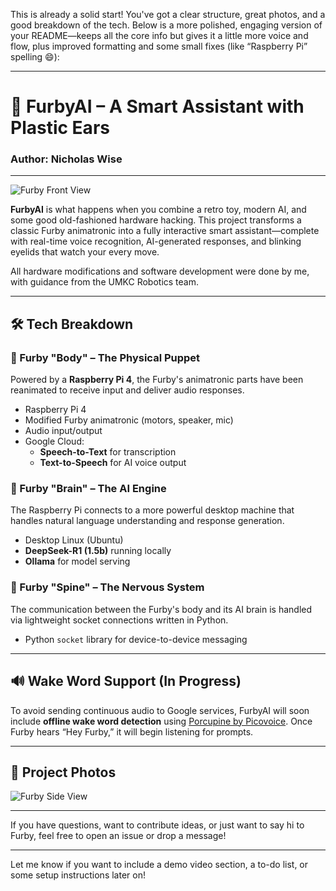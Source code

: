 This is already a solid start! You've got a clear structure, great photos, and a good breakdown of the tech. Below is a more polished, engaging version of your README—keeps all the core info but gives it a little more voice and flow, plus improved formatting and some small fixes (like “Raspberry Pi” spelling 😄):

---

# 🧠 FurbyAI – A Smart Assistant with Plastic Ears

### Author: Nicholas Wise  

---

![Furby Front View](https://github.com/user-attachments/assets/040fdc10-15df-4a84-9111-e49f46fd94e7)

**FurbyAI** is what happens when you combine a retro toy, modern AI, and some good old-fashioned hardware hacking. This project transforms a classic Furby animatronic into a fully interactive smart assistant—complete with real-time voice recognition, AI-generated responses, and blinking eyelids that watch your every move.

All hardware modifications and software development were done by me, with guidance from the UMKC Robotics team.

---

## 🛠️ Tech Breakdown

### 🧸 Furby "Body" – The Physical Puppet
Powered by a **Raspberry Pi 4**, the Furby's animatronic parts have been reanimated to receive input and deliver audio responses.

- Raspberry Pi 4
- Modified Furby animatronic (motors, speaker, mic)
- Audio input/output
- Google Cloud:
  - **Speech-to-Text** for transcription
  - **Text-to-Speech** for AI voice output

### 🧠 Furby "Brain" – The AI Engine
The Raspberry Pi connects to a more powerful desktop machine that handles natural language understanding and response generation.

- Desktop Linux (Ubuntu)
- **DeepSeek-R1 (1.5b)** running locally
- **Ollama** for model serving

### 🔗 Furby "Spine" – The Nervous System
The communication between the Furby's body and its AI brain is handled via lightweight socket connections written in Python.

- Python `socket` library for device-to-device messaging

---

## 🔊 Wake Word Support (In Progress)
To avoid sending continuous audio to Google services, FurbyAI will soon include **offline wake word detection** using [Porcupine by Picovoice](https://picovoice.ai/platform/porcupine/). Once Furby hears “Hey Furby,” it will begin listening for prompts.

---

## 📸 Project Photos
![Furby Side View](https://github.com/user-attachments/assets/75d70d56-7885-410f-8e29-a12befb23476)

---

If you have questions, want to contribute ideas, or just want to say hi to Furby, feel free to open an issue or drop a message!

---

Let me know if you want to include a demo video section, a to-do list, or some setup instructions later on!
